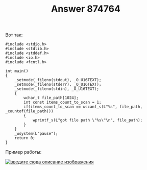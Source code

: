 ﻿---
title: "Answer 874764"
se.owner.user_id: 272035
se.owner.display_name: "user7860670"
se.owner.link: "https://ru.stackoverflow.com/users/272035/user7860670"
se.answer_id: 874764
se.question_id: 874721
se.post_type: answer
se.score: 2
se.is_accepted: False
---
<p>Вот так:</p>

<pre><code>#include &lt;stdio.h&gt;
#include &lt;stdlib.h&gt;
#include &lt;stddef.h&gt;
#include &lt;io.h&gt;
#include &lt;fcntl.h&gt;

int main()
{
    _setmode(_fileno(stdout), _O_U16TEXT);
    _setmode(_fileno(stderr), _O_U16TEXT);
    _setmode(_fileno(stdin), _O_U16TEXT);
    {
        wchar_t file_path[1024];
        int const items_count_to_scan = 1;
        if(items_count_to_scan == wscanf_s(L"%s", file_path, _countof(file_path)))
        {
            wprintf_s(L"got file path \"%s\"\n", file_path);
        }
    }
    _wsystem(L"pause");
    return 0;
}
</code></pre>

<p>Пример работы:</p>

<p><a href="https://i.stack.imgur.com/Ay0Ku.png" rel="nofollow noreferrer"><img src="https://i.stack.imgur.com/Ay0Ku.png" alt="введите сюда описание изображения"></a></p>
